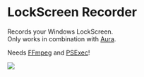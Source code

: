 # LockScreen Recorder

Records your Windows LockScreen.  
Only works in combination with <a href="https://store.steampowered.com/app/2726120/Aura_Wallpaper/">Aura</a>.

Needs <a href="https://ffmpeg.org/">FFmpeg</a> and <a href="https://learn.microsoft.com/de-de/sysinternals/downloads/psexec">PSExec</a>!

<img src="demo.gif" />
